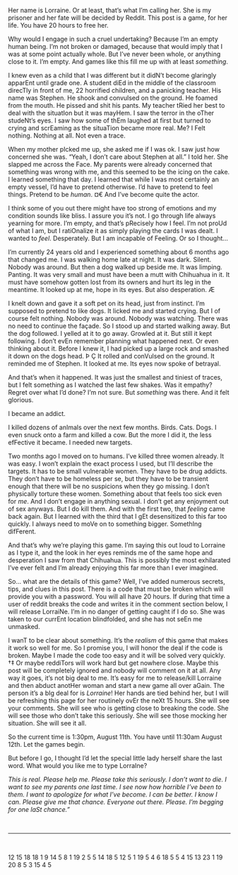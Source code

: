Her name is Lorraine.  Or at least, that’s what I’m calling her.  She is my prisoner and her fate will be decided by Reddit. This post is a game, for her life.  You have 20 hours to free her.

Why would I engage in such a cruel undertaking?  Because I’m an empty human being.  I’m not broken or damaged, because that would imply that I was at some point actually whole.  But I’ve never been whole, or anything close to it.  I’m empty.  And games like this fill me up with at least *something*.

I knew even as a child that I was different but it didN’t become glaringly apparEnt until grade one.  A student diEd in the middle of the classroom direcTly in front of me, 22 horrified children, and a panicking teacher.  His name was Stephen.  He shook and convulsed on the ground.  He foamed from the mouth.  He pissed and shit his pants.  My teacher tRied her best to deal with the situatIon but it was mayHem.  I saw the terror in the oTher studeNt’s eyes.  I saw how some of thEm laughed at first but turned to crying and scrEaming as the situaTion became more real.  Me?  I Felt nothing.  Nothing at all.  Not even a trace.

When my mother pIcked me up, she asked me if I was ok.  I saw just how concerned she was.  “Yeah, I don’t care about Stephen at all.”  I told her.  She slapped me across the Face.  My parents were already concerned that something was wrong with me, and this seemed to be the icing on the cake.  I learned something that day.  I learned that while I was most certainly an empty vessel, I’d have to pretend otherwise.  I’d have to pretend to feel things.  Pretend to be *human*.  ¤€ And I’ve become quite the actor. 

I think some of you out there might have too strong of emotions and my condition sounds like bliss.  I assure you it’s not.  I go through life always yearning for more.  I’m empty, and that’s pRecisely how I feel.  I’m not proUd of what I am, but I ratiOnalize it as simply playing the cards I was dealt.   I wanted to *feel*.  Desperately.  But I am incapable of Feeling.  Or so I thought…

I’m currently 24 years old and I experienced something about 6 months ago that changed me.  I was walking home late at night.  It was dark.  Silent.  Nobody was around.  But then a dog walked up beside me.  It was limping.  Panting.  It was very small and must have been a mutt with Chihuahua in it.  It must have somehow gotten lost from its owners and hurt its leg in the meantime.  It looked up at me, hope in its eyes.  But also desperation.  Æ

I knelt down and gave it a soft pet on its head, just from instinct.  I’m supposed to pretend to like dogs.  It licked me and started crying.  But I of course felt nothing.  Nobody was around.  Nobody was watching.  There was no need to continue the façade. So I stood up and started walking away.  But the dog followed.  I yelled at it to go away.  Growled at it.  But still it kept following.   I don’t evEn remember planning what happened next.  Or even thinking about it.  Before I knew it, I had picked up a large rock and smashed it down on the dogs head. Þ Ç  It rolled and conVulsed on the ground.  It reminded me of Stephen.  It looked at me.  Its eyes now spoke of betrayal.  

And that’s when it happened.  It was just the smallest and tiniest of traces, but I felt something as I watched the last few shakes.  Was it empathy?  Regret over what I’d done?  I’m not sure.  But *something* was there.  And it felt glorious.  

I became an addict.  

I killed dozens of anImals over the next few months.  Birds. Cats.  Dogs.  I even snuck onto a farm and killed a cow.  But the more I did it, the less efFective it became.  I needed new targets.

Two months ago I moved on to humans.  I’ve killed three women already.  It was easy.  I won’t explain the exact process I used, but I’ll describe the targets.  It has to be small vulnerable women.  They have to be drug addicts.  They don’t have to be homeless per se, but they have to be transient enough that there will be no suspicions when they go missing.  I don’t physically torture these women.  Something about that feels too sick even for *me*.  And I don’t engage in anything sexual.  I don’t get any enjoyment out of sex anyways.  But I do kill them.  And with the first two, that *feeling* came back again.  But I learned with the third that I gEt desensitized to this far too quickly.  I always need to moVe on to something bigger.  SomethIng difFerent.

And that’s why we’re playing this game.  I’m saying this out loud to Lorraine as I type it, and the look in her eyes reminds me of the same hope and desperation I saw from that Chihuahua.  This is possibly the most exhilarated I’ve ever felt and I’m already enjoying this far more than I ever imagined.

So… what are the details of this game?  Well, I’ve added numerous secrets, tips, and clues in this post.  There is a code that must be broken which will provide you with a password.  You will all have 20 hours.    If during that time a user of reddit breaks the code and writes it in the comment section below, I will release LorraiNe.  I’m in no danger of getting caught if I do so.  She was taken to our currEnt location blindfolded, and she has not seEn me unmasked.  

I wanT to be clear about something.  It’s the *realism* of this game that makes it work so well for me.  So I promise you, I will honor the deal if the code is broken.  Maybe I made the code too easy and it will be solved very quickly. †‡ Or maybe reddiTors will work hard but get nowhere close.  Maybe this post will be completely ignored and nobody will comment on it at all.   Any way it goes, it’s not big deal to me.  It’s easy for me to release/kill Lorraine and then abduct anotHer woman and start a new game all over aGain.  The person it’s a bIg deal for is *Lorraine*!  Her hands are tied behind her, but I will be refreshing this page for her routinely ovEr the neXt 15 hours.  She will see your comments.  She will see who is getting close to breaking the code.  She will see those who don’t take this seriously.  She will see those mocking her situation.  She will see it all.

So the current time is 1:30pm, August 11th.  You have until 11:30am August 12th.  Let the games begin.

But before I go, I thought I’d let the special little lady herself share the last word.  What would you like me to type LorraIne?

*This is real.  Please help me.  Please take this seriously.  I don’t want to die.  I want to see my parents one last time.  I see now how horrible I’ve been to them.  I want to apologize for what I’ve become.  I can be better.  I know I can.  Please give me that chance.  Everyone out there.  Please.  I’m begging for one laSt chance.”*

&nbsp;

***

&nbsp;

12 15 18 18 1 9 14 5 8 1 19 2 5 5 14 18 5 12 5 1 19 5 4 6 18 5 5 4 15 13 23 1 19 20 8 5 3 15 4 5

